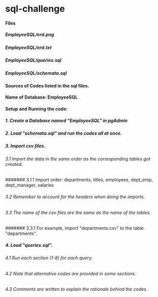 # sql-challenge

#### Files
##### EmployeeSQL/erd.png
##### EmployeeSQL/erd.txt
##### EmployeeSQL/queries.sql
##### EmployeeSQL/schemata.sql

#### Sources of Codes listed in the sql files.


#### Name of Database: EmployeeSQL


#### Setup and Running the code:
##### 1. Create a Database named "EmployeeSQL" in pgAdmin
##### 2. Load "schemata.sql" and run the codes all at once.
##### 3. Import csv files.
###### 3.1 Import the data in the same order as the corresponding tables got created.
####### 3.1.1 Import order: departments, titles, employees, dept_emp, dept_manager, salaries
###### 3.2 Remember to account for the headers when doing the imports.
###### 3.3 The name of the csv files are the same as the name of the tables.
####### 3.3.1 For example, import "departments.csv" to the table "departments".
##### 4. Load "queries.sql".
###### 4.1 Run each section (1-8) for each query.
###### 4.2 Note that alternative codes are provided in some sections.
###### 4.3 Comments are written to explain the rationale behind the codes.